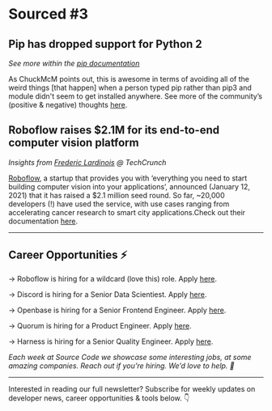 # Sourced #3

## Pip has dropped support for Python 2

_See more within the [pip documentation](https://pip.pypa.io/en/stable/news/#id1)_

As ChuckMcM points out, this is awesome in terms of avoiding all of the weird things [that happen] when a person typed pip rather than pip3 and module didn't seem to get installed anywhere. See more of the community’s (positive & negative) thoughts [here](https://news.ycombinator.com/item?id=25888249).

## Roboflow raises \$2.1M for its end-to-end computer vision platform

_Insights from [Frederic Lardinois](https://techcrunch.com/2021/01/12/roboflow-raises-2-1m-for-its-end-to-end-computer-vision-platform/) @ TechCrunch_

[Roboflow](https://roboflow.com/), a startup that provides you with ‘everything you need to start building computer vision into your applications’, announced (January 12, 2021) that it has raised a \$2.1 million seed round. So far, ~20,000 developers (!) have used the service, with use cases ranging from accelerating cancer research to smart city applications.Check out their documentation [here](https://docs.roboflow.com/).


---


## Career Opportunities ⚡️

→ Roboflow is hiring for a wildcard (love this) role. Apply [here](https://www.workatastartup.com/jobs/41491).

→ Discord is hiring for a Senior Data Scientiest. Apply [here](https://discord.com/jobs/4014765002).

→ Openbase is hiring for a Senior Frontend Engineer. Apply [here](https://openbase.com/careers?gh_jid=4200304003).

→ Quorum is hiring for a Product Engineer. Apply [here](https://jobs.quorum.chat/product-engineer/).

→ Harness is hiring for a Senior Quality Engineer. Apply [here](https://jobs.lever.co/harness).

_Each week at Source Code we showcase some interesting jobs, at some amazing companies. Reach out if you’re hiring. We’d love to help. 👋_


---


Interested in reading our full newsletter? Subscribe for weekly updates on developer news, career opportunities & tools below. 👇
